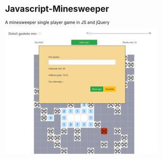 # Javascript-Minesweeper
A minesweeper single player game in JS and jQuery

![game screenshot](https://raw.githubusercontent.com/Citvej/Javascript-Minesweeper/master/Capture.JPG)
